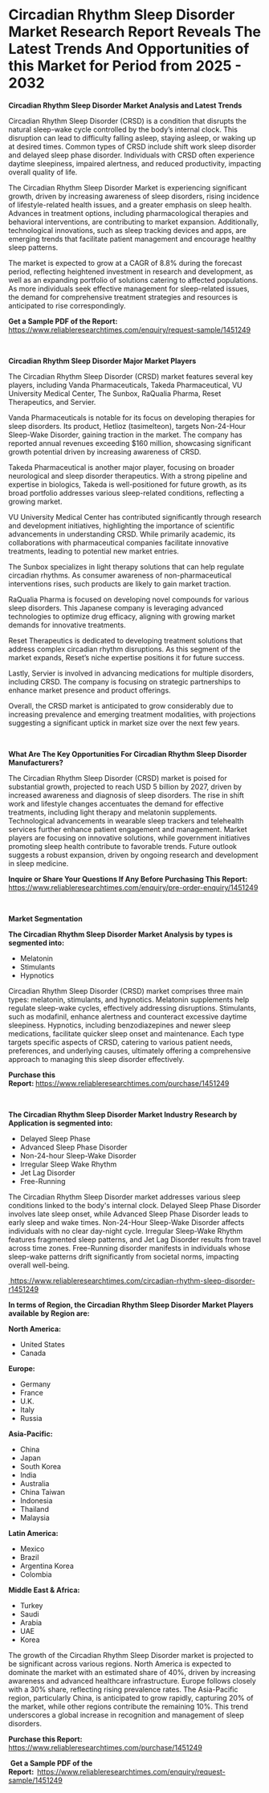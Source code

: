 <p><h1>Circadian Rhythm Sleep Disorder Market Research Report Reveals The Latest Trends And Opportunities of this Market for Period from 2025 - 2032</h1></p><p><strong>Circadian Rhythm Sleep Disorder Market Analysis and Latest Trends</strong></p>
<p><p>Circadian Rhythm Sleep Disorder (CRSD) is a condition that disrupts the natural sleep-wake cycle controlled by the body’s internal clock. This disruption can lead to difficulty falling asleep, staying asleep, or waking up at desired times. Common types of CRSD include shift work sleep disorder and delayed sleep phase disorder. Individuals with CRSD often experience daytime sleepiness, impaired alertness, and reduced productivity, impacting overall quality of life.</p><p>The Circadian Rhythm Sleep Disorder Market is experiencing significant growth, driven by increasing awareness of sleep disorders, rising incidence of lifestyle-related health issues, and a greater emphasis on sleep health. Advances in treatment options, including pharmacological therapies and behavioral interventions, are contributing to market expansion. Additionally, technological innovations, such as sleep tracking devices and apps, are emerging trends that facilitate patient management and encourage healthy sleep patterns.</p><p>The market is expected to grow at a CAGR of 8.8% during the forecast period, reflecting heightened investment in research and development, as well as an expanding portfolio of solutions catering to affected populations. As more individuals seek effective management for sleep-related issues, the demand for comprehensive treatment strategies and resources is anticipated to rise correspondingly.</p></p>
<p><strong>Get a Sample PDF of the Report:&nbsp;</strong> <a href="https://www.reliableresearchtimes.com/enquiry/request-sample/1451249?utm_campaign=3128&utm_medium=2&utm_source=Github&utm_content=ia&utm_term=12042025&utm_id=circadian-rhythm-sleep-disorder">https://www.reliableresearchtimes.com/enquiry/request-sample/1451249</a></p>
<p>&nbsp;</p>
<p><strong>Circadian Rhythm Sleep Disorder Major Market Players</strong></p>
<p><p>The Circadian Rhythm Sleep Disorder (CRSD) market features several key players, including Vanda Pharmaceuticals, Takeda Pharmaceutical, VU University Medical Center, The Sunbox, RaQualia Pharma, Reset Therapeutics, and Servier. </p><p>Vanda Pharmaceuticals is notable for its focus on developing therapies for sleep disorders. Its product, Hetlioz (tasimelteon), targets Non-24-Hour Sleep-Wake Disorder, gaining traction in the market. The company has reported annual revenues exceeding $160 million, showcasing significant growth potential driven by increasing awareness of CRSD.</p><p>Takeda Pharmaceutical is another major player, focusing on broader neurological and sleep disorder therapeutics. With a strong pipeline and expertise in biologics, Takeda is well-positioned for future growth, as its broad portfolio addresses various sleep-related conditions, reflecting a growing market.</p><p>VU University Medical Center has contributed significantly through research and development initiatives, highlighting the importance of scientific advancements in understanding CRSD. While primarily academic, its collaborations with pharmaceutical companies facilitate innovative treatments, leading to potential new market entries.</p><p>The Sunbox specializes in light therapy solutions that can help regulate circadian rhythms. As consumer awareness of non-pharmaceutical interventions rises, such products are likely to gain market traction.</p><p>RaQualia Pharma is focused on developing novel compounds for various sleep disorders. This Japanese company is leveraging advanced technologies to optimize drug efficacy, aligning with growing market demands for innovative treatments.</p><p>Reset Therapeutics is dedicated to developing treatment solutions that address complex circadian rhythm disruptions. As this segment of the market expands, Reset’s niche expertise positions it for future success.</p><p>Lastly, Servier is involved in advancing medications for multiple disorders, including CRSD. The company is focusing on strategic partnerships to enhance market presence and product offerings.</p><p>Overall, the CRSD market is anticipated to grow considerably due to increasing prevalence and emerging treatment modalities, with projections suggesting a significant uptick in market size over the next few years.</p></p>
<p>&nbsp;</p>
<p><strong>What Are The Key Opportunities For Circadian Rhythm Sleep Disorder Manufacturers?</strong></p>
<p><p>The Circadian Rhythm Sleep Disorder (CRSD) market is poised for substantial growth, projected to reach USD 5 billion by 2027, driven by increased awareness and diagnosis of sleep disorders. The rise in shift work and lifestyle changes accentuates the demand for effective treatments, including light therapy and melatonin supplements. Technological advancements in wearable sleep trackers and telehealth services further enhance patient engagement and management. Market players are focusing on innovative solutions, while government initiatives promoting sleep health contribute to favorable trends. Future outlook suggests a robust expansion, driven by ongoing research and development in sleep medicine.</p></p>
<p><strong>Inquire or Share Your Questions If Any Before Purchasing This Report:</strong> <a href="https://www.reliableresearchtimes.com/enquiry/pre-order-enquiry/1451249?utm_campaign=3128&utm_medium=2&utm_source=Github&utm_content=ia&utm_term=12042025&utm_id=circadian-rhythm-sleep-disorder">https://www.reliableresearchtimes.com/enquiry/pre-order-enquiry/1451249</a></p>
<p>&nbsp;</p>
<p><strong>Market Segmentation</strong></p>
<p><strong>The Circadian Rhythm Sleep Disorder Market Analysis by types is segmented into:</strong></p>
<p><ul><li>Melatonin</li><li>Stimulants</li><li>Hypnotics</li></ul></p>
<p><p>Circadian Rhythm Sleep Disorder (CRSD) market comprises three main types: melatonin, stimulants, and hypnotics. Melatonin supplements help regulate sleep-wake cycles, effectively addressing disruptions. Stimulants, such as modafinil, enhance alertness and counteract excessive daytime sleepiness. Hypnotics, including benzodiazepines and newer sleep medications, facilitate quicker sleep onset and maintenance. Each type targets specific aspects of CRSD, catering to various patient needs, preferences, and underlying causes, ultimately offering a comprehensive approach to managing this sleep disorder effectively.</p></p>
<p><strong>Purchase this Report:&nbsp;</strong><a href="https://www.reliableresearchtimes.com/purchase/1451249?utm_campaign=3128&utm_medium=2&utm_source=Github&utm_content=ia&utm_term=12042025&utm_id=circadian-rhythm-sleep-disorder">https://www.reliableresearchtimes.com/purchase/1451249</a></p>
<p>&nbsp;</p>
<p><strong>The Circadian Rhythm Sleep Disorder Market Industry Research by Application is segmented into:</strong></p>
<p><ul><li>Delayed Sleep Phase</li><li>Advanced Sleep Phase Disorder</li><li>Non-24-hour Sleep-Wake Disorder</li><li>Irregular Sleep Wake Rhythm</li><li>Jet Lag Disorder</li><li>Free-Running</li></ul></p>
<p><p>The Circadian Rhythm Sleep Disorder market addresses various sleep conditions linked to the body's internal clock. Delayed Sleep Phase Disorder involves late sleep onset, while Advanced Sleep Phase Disorder leads to early sleep and wake times. Non-24-Hour Sleep-Wake Disorder affects individuals with no clear day-night cycle. Irregular Sleep-Wake Rhythm features fragmented sleep patterns, and Jet Lag Disorder results from travel across time zones. Free-Running disorder manifests in individuals whose sleep-wake patterns drift significantly from societal norms, impacting overall well-being.</p></p>
<p><a href="https://www.reliableresearchtimes.com/circadian-rhythm-sleep-disorder-r1451249?utm_campaign=3128&utm_medium=2&utm_source=Github&utm_content=ia&utm_term=12042025&utm_id=circadian-rhythm-sleep-disorder">&nbsp;https://www.reliableresearchtimes.com/circadian-rhythm-sleep-disorder-r1451249</a></p>
<p><strong>In terms of Region, the Circadian Rhythm Sleep Disorder Market Players available by Region are:</strong></p>
<p>
    <p> <strong> North America: </strong>
        <ul>
            <li>United States</li>
            <li>Canada</li>
        </ul>
        </p> 
    <p> <strong> Europe: </strong>
        <ul>
            <li>Germany</li>
            <li>France</li>
            <li>U.K.</li>
            <li>Italy</li>
            <li>Russia</li>
        </ul>
        </p> 
    <p> <strong> Asia-Pacific: </strong>
        <ul>
            <li>China</li>
            <li>Japan</li>
            <li>South Korea</li>
            <li>India</li>
            <li>Australia</li>
            <li>China Taiwan</li>
            <li>Indonesia</li>
            <li>Thailand</li>
            <li>Malaysia</li>
        </ul>
        </p> 
    <p> <strong> Latin America: </strong>
        <ul>
            <li>Mexico</li>
            <li>Brazil</li>
            <li>Argentina Korea</li>
            <li>Colombia</li>
        </ul>
        </p> 
    <p> <strong> Middle East & Africa: </strong>
        <ul>
            <li>Turkey</li>
            <li>Saudi</li>
            <li>Arabia</li>
            <li>UAE</li>
            <li>Korea</li>
        </ul>
    </p>
    </p>
<p><p>The growth of the Circadian Rhythm Sleep Disorder market is projected to be significant across various regions. North America is expected to dominate the market with an estimated share of 40%, driven by increasing awareness and advanced healthcare infrastructure. Europe follows closely with a 30% share, reflecting rising prevalence rates. The Asia-Pacific region, particularly China, is anticipated to grow rapidly, capturing 20% of the market, while other regions contribute the remaining 10%. This trend underscores a global increase in recognition and management of sleep disorders.</p></p>
<p><strong>Purchase this Report: </strong><a href="https://www.reliableresearchtimes.com/purchase/1451249?utm_campaign=3128&utm_medium=2&utm_source=Github&utm_content=ia&utm_term=12042025&utm_id=circadian-rhythm-sleep-disorder">https://www.reliableresearchtimes.com/purchase/1451249</a></p>
<p>&nbsp;<strong>Get a Sample PDF of the Report:&nbsp;&nbsp;</strong><a href="https://www.reliableresearchtimes.com/enquiry/request-sample/1451249?utm_campaign=3128&utm_medium=2&utm_source=Github&utm_content=ia&utm_term=12042025&utm_id=circadian-rhythm-sleep-disorder">https://www.reliableresearchtimes.com/enquiry/request-sample/1451249</a></p>
<p><strong></strong></p>
<p><p></p><p></p><p></p></p>